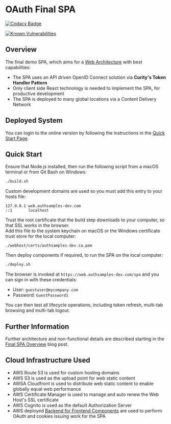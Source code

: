 # OAuth Final SPA

[![Codacy Badge](https://app.codacy.com/project/badge/Grade/f2c5ede8739440599096fc25010ab6f6)](https://www.codacy.com/gh/gary-archer/oauth.websample.final/dashboard?utm_source=github.com&amp;utm_medium=referral&amp;utm_content=gary-archer/oauth.websample.final&amp;utm_campaign=Badge_Grade)
 
[![Known Vulnerabilities](https://snyk.io/test/github/gary-archer/oauth.websample.final/badge.svg?targetFile=spa/package.json)](https://snyk.io/test/github/gary-archer/oauth.websample.final?targetFile=spa/package.json)

## Overview

The final demo SPA, which aims for a [Web Architecture](https://authguidance.com/2017/09/08/goal-1-spas/) with best capabilities:

- The SPA uses an API driven OpenID Connect solution via **Curity's Token Handler Pattern**
- Only client side React technology is needed to implement the SPA, for productive development
- The SPA is deployed to many global locations via a Content Delivery Network

## Deployed System

You can login to the online version by following the instructions in the [Quick Start Page](https://authguidance.com/home/code-samples-quickstart/).

## Quick Start

Ensure that Node.js installed, then run the following script from a macOS terminal or from Git Bash on Windows:

```bash
./build.sh
```

Custom development domains are used so you must add this entry to your hosts file:

```
127.0.0.1 web.authsamples-dev.com
::1       localhost
```

Trust the root certificate that the build step downloads to your computer, so that SSL works in the browser.\
Add this file to the system keychain on macOS or the Windows certificate trust store for the local computer:

```
./webhost/certs/authsamples-dev.ca.pem
```

Then deploy components if required, to run the SPA on the local computer:

```bash
./deploy.sh
```

The browser is invoked at `https://web.authsamples-dev.com/spa` and you can sign in with these credentials:

- User: `guestuser@mycompany.com`
- Password: `GuestPassword1`

You can then test all lifecycle operations, including token refresh, multi-tab browsing and multi-tab logout.

## Further Information

Further architecture and non-functional details are described starting in the [Final SPA Overview](https://authguidance.com/2019/04/07/local-ui-setup) blog post.

## Cloud Infrastructure Used

* AWS Route 53 is used for custom hosting domains
* AWS S3 is used as the upload point for web static content
* AWSA Cloudfront is used to distribute web static content to enable globally equal web performance
* AWS Certificate Manager is used to manage and auto renew the Web Host's SSL certificate
* AWS Cognito is used as the default Authorization Server
* AWS deployed [Backend for Frontend Components](https://authguidance.com/2019/09/09/spa-back-end-for-front-end) are used to perform OAuth and cookies issuing work for the SPA

